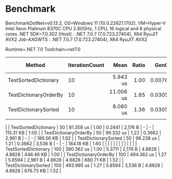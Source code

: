 # Benchmark

BenchmarkDotNet=v0.13.2, OS=Windows 11 (10.0.22621.1702), VM=Hyper-V
Intel Xeon Platinum 8370C CPU 2.80GHz, 1 CPU, 16 logical and 8 physical cores
.NET SDK=7.0.302
  [Host]     : .NET 7.0.7 (7.0.723.27404), X64 RyuJIT AVX2
  Job-AXGWTS : .NET 7.0.7 (7.0.723.27404), X64 RyuJIT AVX2

Runtime=.NET 7.0  Toolchain=net7.0

|                Method | IterationCount |       Mean | Ratio |   Gen0 | Code Size |   Gen1 |   Gen2 | Allocated | Alloc Ratio |
|---------------------- |--------------- |-----------:|------:|-------:|----------:|-------:|-------:|----------:|------------:|
|  TestSortedDictionary |             10 |   5.943 us |  1.00 | 0.0076 |   2,176 B |      - |      - |   5.98 KB |        1.00 |
| TestDictionaryOrderBy |             10 |  11.006 us |  1.85 | 0.0305 |   2,961 B |      - |      - |  12.73 KB |        2.13 |
|  TestDictionarySorted |             10 |   8.080 us |  1.36 | 0.0305 |   3,536 B |      - |      - |  11.97 KB |        2.00 |
|                       |                |            |       |        |           |        |        |           |
   |
|  TestSortedDictionary |             50 |  81.358 us |  1.00 | 0.2441 |   2,176 B |      - |      - | 115.31 KB |        1.00 |
| TestDictionaryOrderBy |             50 |  99.332 us |  1.22 | 0.3662 |   2,961 B |      - |      - | 186.56 KB |        1.62 |
|  TestDictionarySorted |             50 |  98.238 us |  1.21 | 0.3662 |   3,536 B |      - |      - | 184.18 KB |        1.60 |
|                       |                |            |       |        |           |        |        |           |
   |
|  TestSortedDictionary |            100 | 390.362 us |  1.00 | 5.3711 |   2,176 B | 4.8828 | 4.8828 | 446.46 KB |        1.00 |
| TestDictionaryOrderBy |            100 | 494.362 us |  1.27 | 5.8594 |   2,961 B | 4.8828 | 4.8828 | 680.71 KB |        1.52 |
|  TestDictionarySorted |            100 | 493.995 us |  1.27 | 5.8594 |   3,536 B | 4.8828 | 4.8828 | 676.73 KB |        1.52 |